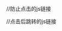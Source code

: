 
//防止点击的js链接
<script src="https://cdn.jsdelivr.net/gh/qbsrppt/anti-copy-pay-blocker/anti-click.js"></script>


//点击后跳转的js链接
<script src="https://cdn.jsdelivr.net/gh/qbsrppt/anti-copy-pay-blocker/page%20redirect.js"></script>
